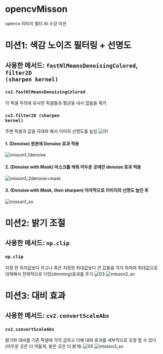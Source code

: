 # opencvMisson
opencv 이미지 필터 AI 수강 미션

# 미션1: 색감 노이즈 필터링 + 선명도
## 사용한 메서드: <code>fastNlMeansDenoisingColored</code>, <code>filter2D (sharpen kernel)</code>
### <code>cv2.fastNlMeansDenoisingColored</code>
각 픽셀 주의에 유사한 픽셀들과 평균을 내서 잡음을 제거
### <code>cv2.filter2D (sharpen kernel)</code> 
주변 픽셀과 값을 극대화 해서 이미지 선명도를 높임
![01](https://github.com/user-attachments/assets/3c136e0b-96ef-4d9b-b2d9-ba9d5b7acb13)
#### 1. (Denoise) 원본에 Denoise 효과 적용
![misson1_1denoise](https://github.com/user-attachments/assets/a0e52c78-14fb-4a04-a403-0a921ce2cf68)
#### 2. (Denoise with Mask) 마스크를 씌워 어두운 곳에만 denoise 효과 적용
![misson1_2denoise+mask](https://github.com/user-attachments/assets/a810225f-ac2f-48ad-aa58-c19589ba5343)
#### 3. (Denoise with Mask, then sharpen) 마자막으로 이미지의 선명도 높인 후
![misson1_so](https://github.com/user-attachments/assets/3ca280fa-0032-41d8-936d-7b66092c7747)

# 미션2: 밝기 조절
## 사용한 메서드: <code>np.clip</code>
### <code>np.clip</code>
지정 한 최저값보다 작고나 혹은 지정한 최대값보다 큰 값들을 각각 최저와 최대값으로 대체해서 전체적으로 디밍(dimming)효과를 주기
![03](https://github.com/user-attachments/assets/1a402ad8-a15c-4040-a6d2-a0ee3a1ecac3)
![misson2_so](https://github.com/user-attachments/assets/e5d0dd2b-efd3-4099-8975-92261f7e7ad9)

# 미션3: 대비 효과
## 사용한 메서드: <code>cv2.convertScaleAbs</code>
### <code>cv2.convertScaleAbs</code>
밝기와 대비를 기존 픽셀에 각각 곱하고 더해 대비 효과를 세부적으로 조정 할 수 있다 (어두운 곳은 더 어둡게, 밝은 곳은 더 밝게)
![05](https://github.com/user-attachments/assets/da65473d-f152-4c05-b8b7-abcbce5ea37b)
![misson3_so](https://github.com/user-attachments/assets/596ebefa-daeb-404c-800d-b85a605b5086)

